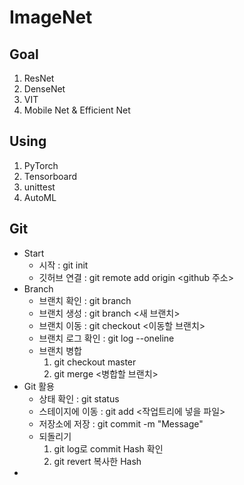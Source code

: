 # ImageNet

## Goal
  1. ResNet
  2. DenseNet
  3. VIT
  4. Mobile Net & Efficient Net

## Using
  1. PyTorch
  2. Tensorboard
  3. unittest
  4. AutoML

## Git
  * Start
    * 시작 : git init
    * 깃허브 연결 : git remote add origin <github 주소>
  * Branch
    * 브랜치 확인 : git branch
    * 브랜치 생성 : git branch <새 브랜치>
    * 브랜치 이동 : git checkout <이동할 브랜치>
    * 브랜치 로그 확인 : git log --oneline
    * 브랜치 병합
      1. git checkout master
      2. git merge <병합할 브랜치> 
  * Git 활용
    * 상태 확인 : git status
    * 스테이지에 이동 : git add <작업트리에 넣을 파일> 
    * 저장소에 저장 : git commit -m "Message"
    * 되돌리기
      1. git log로 commit Hash 확인
      2. git revert 복사한 Hash
  * 
